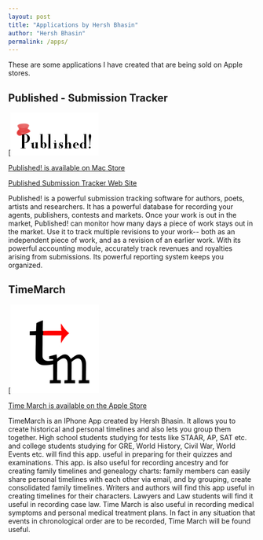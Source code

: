 ```yaml
---
layout: post
title: "Applications by Hersh Bhasin"
author: "Hersh Bhasin"
permalink: /apps/
---
```


These are some applications I have created that are being sold on Apple stores.



## Published - Submission Tracker

[![img](/assets/apps_1.png)


[Published! is available on Mac Store](https://itunes.apple.com/us/app/published!-manuscript-submissions/id504429681?ls=1&mt=12#)

[Published Submission Tracker Web Site](https://publishedapp.herokuapp.com/)

Published! is a powerful submission tracking software for authors, poets, artists and researchers. It has a powerful database for recording your agents, publishers, contests and markets. Once your work is out in the market, Published! can monitor how many days a piece of work stays out in the market. Use it to track multiple revisions to your work-- both as an independent piece of work, and as a revision of an earlier work. With its powerful accounting module, accurately track revenues and royalties arising from submissions. Its powerful reporting system keeps you organized.

## TimeMarch 

[![img](/assets/apps_2.png)

[Time March is  available on the Apple Store](https://itunes.apple.com/us/app/time-march/id982857290?ls=1&mt=8)

TimeMarch is an IPhone App created by Hersh Bhasin.  It allows you  to create historical and personal timelines and also lets you group them together. High school students studying for tests like STAAR, AP, SAT etc. and college students studying for GRE, World History, Civil War, World Events etc. will find this app. useful in preparing for their quizzes and examinations. This app. is also useful for recording ancestry and for creating family timelines and genealogy charts: family members can easily share personal timelines with each other via email, and by grouping, create consolidated family timelines. Writers and authors will find this app useful in creating timelines for their characters. Lawyers and Law students will find it useful in recording case law. Time March is also useful in recording medical symptoms and personal medical treatment plans. In fact in any situation that events in chronological order are to be recorded, Time March will be found useful.